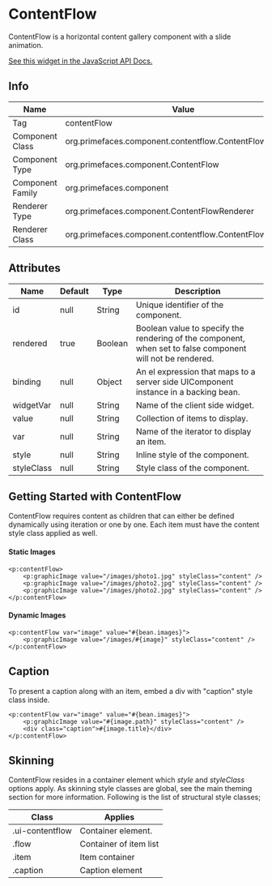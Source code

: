 # ContentFlow

ContentFlow is a horizontal content gallery component with a slide animation.

[See this widget in the JavaScript API Docs.](../jsdocs/classes/primefaces.widget.contentflow.html)

## Info

| Name | Value |
| --- | --- |
| Tag | contentFlow
| Component Class | org.primefaces.component.contentflow.ContentFlow
| Component Type | org.primefaces.component.ContentFlow
| Component Family | org.primefaces.component |
| Renderer Type | org.primefaces.component.ContentFlowRenderer
| Renderer Class | org.primefaces.component.contentflow.ContentFlowRenderer

## Attributes

| Name | Default | Type | Description | 
| --- | --- | --- | --- |
| id | null | String | Unique identifier of the component.
| rendered | true | Boolean | Boolean value to specify the rendering of the component, when set to false component will not be rendered.
| binding | null | Object | An el expression that maps to a server side UIComponent instance in a backing bean.
| widgetVar | null | String | Name of the client side widget.
| value | null | String | Collection of items to display.
| var | null | String | Name of the iterator to display an item.
| style | null | String | Inline style of the component.
| styleClass | null | String | Style class of the component.


## Getting Started with ContentFlow
ContentFlow requires content as children that can either be defined dynamically using iteration or
one by one. Each item must have the content style class applied as well.

#### Static Images

```xhtml
<p:contentFlow>
    <p:graphicImage value="/images/photo1.jpg" styleClass="content" />
    <p:graphicImage value="/images/photo2.jpg" styleClass="content" />
    <p:graphicImage value="/images/photo2.jpg" styleClass="content" />
</p:contentFlow>
```
#### Dynamic Images

```xhtml
<p:contentFlow var="image" value="#{bean.images}">
    <p:graphicImage value="/images/#{image}" styleClass="content" />
</p:contentFlow>
```
## Caption
To present a caption along with an item, embed a div with "caption" style class inside.

```xhtml
<p:contentFlow var="image" value="#{bean.images}">
    <p:graphicImage value="#{image.path}" styleClass="content" />
    <div class="caption">#{image.title}</div>
</p:contentFlow>
```
## Skinning
ContentFlow resides in a container element which _style_ and _styleClass_ options apply. As skinning
style classes are global, see the main theming section for more information. Following is the list of
structural style classes;

| Class | Applies | 
| --- | --- | 
| .ui-contentflow | Container element.
| .flow | Container of item list
| .item | Item container
| .caption | Caption element